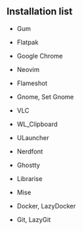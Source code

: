 ## Installation list
- Gum
- Flatpak
- Google Chrome
- Neovim
- Flameshot
- Gnome, Set Gnome
- VLC
- WL_Clipboard
- ULauncher
- Nerdfont

- Ghostty
- Librarise
- Mise
- Docker, LazyDocker
- Git, LazyGit
